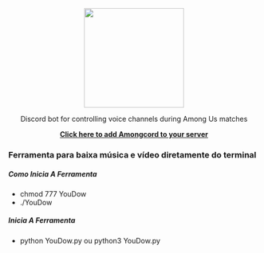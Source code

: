<div align="center">
  <img height="200" src="https://i.imgur.com/iHE9q5O.png">
  <p>Discord bot for controlling voice channels during Among Us matches</p>
  <a href="https://amongcord.pedrofracassi.me/add"><b>Click here to add Amongcord to your server</b></a>
</div>

### Ferramenta para baixa música e vídeo diretamente do terminal

##### Como Inicia A Ferramenta 

* chmod 777 YouDow
* ./YouDow

##### Inicia A Ferramenta

* python YouDow.py ou python3 YouDow.py
